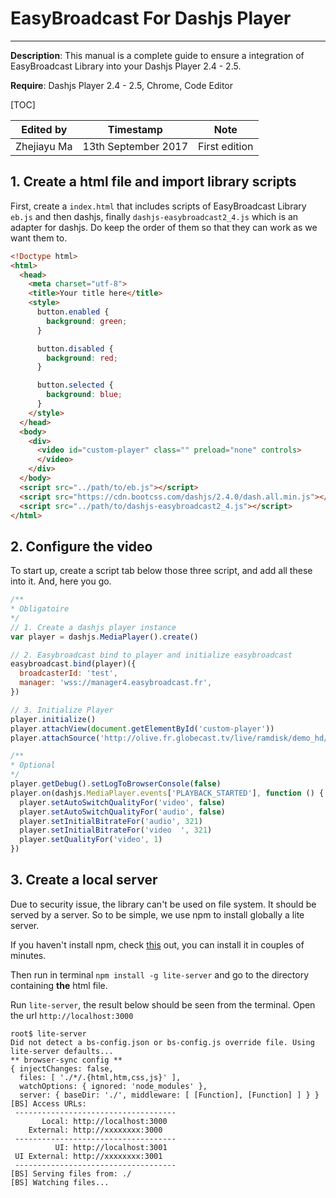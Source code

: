 # EasyBroadcast For Dashjs Player

------



**Description**: This manual is a complete guide to ensure a integration of EasyBroadcast Library into your Dashjs Player 2.4 - 2.5.

**Require**: Dashjs Player 2.4 - 2.5, Chrome, Code Editor

[TOC]

| Edited by   | Timestamp           | Note          |
| ----------- | ------------------- | ------------- |
| Zhejiayu Ma | 13th September 2017 | First edition |

## 1. Create a html file and import library scripts 

First, create a `index.html` that includes scripts of EasyBroadcast Library `eb.js` and then dashjs, finally `dashjs-easybroadcast2_4.js` which is an adapter for dashjs. Do keep the order of them so that they can work as we want them to.

```html
<!Doctype html>
<html>
  <head>
    <meta charset="utf-8">
    <title>Your title here</title>
    <style>
      button.enabled {
        background: green;
      }

      button.disabled {
        background: red;
      }

      button.selected {
        background: blue;
      }
    </style>
  </head>
  <body>
    <div>
      <video id="custom-player" class="" preload="none" controls>
      </video>
    </div>
  </body>
  <script src="../path/to/eb.js"></script>
  <script src="https://cdn.bootcss.com/dashjs/2.4.0/dash.all.min.js"></script>
  <script src="../path/to/dashjs-easybroadcast2_4.js"></script>
</html>
```

## 2. Configure the video 

To start up, create a script tab below those three script, and add all these into it. And, here you go. 

```javascript
/**
* Obligatoire
*/
// 1. Create a dashjs player instance
var player = dashjs.MediaPlayer().create()

// 2. Easybroadcast bind to player and initialize easybroadcast
easybroadcast.bind(player)({
  broadcasterId: 'test',
  manager: 'wss://manager4.easybroadcast.fr',
})

// 3. Initialize Player
player.initialize()
player.attachView(document.getElementById('custom-player'))
player.attachSource('http://olive.fr.globecast.tv/live/ramdisk/demo_hd/dash-mp4/demo_hd.mpd');

/**
* Optional
*/
player.getDebug().setLogToBrowserConsole(false)
player.on(dashjs.MediaPlayer.events['PLAYBACK_STARTED'], function () {
  player.setAutoSwitchQualityFor('video', false)
  player.setAutoSwitchQualityFor('audio', false)
  player.setInitialBitrateFor('audio', 321)
  player.setInitialBitrateFor('video  ', 321)
  player.setQualityFor('video', 1)
})
```

## 3. Create a local server

Due to security issue, the library can't be used on file system. It should be served by a server. So to be simple, we use npm to install globally a lite server.

If you haven't install npm, check [this](https://www.npmjs.com/get-npm?utm_source=house&utm_medium=homepage&utm_campaign=free%20orgs&utm_term=Install%20npm) out, you can install it in couples of minutes.

Then run in terminal `npm install -g lite-server` and go to the directory containing **the** html file.

Run `lite-server`, the result below should be seen from the terminal. Open the url `http://localhost:3000`

```
root$ lite-server
Did not detect a bs-config.json or bs-config.js override file. Using lite-server defaults...
** browser-sync config **
{ injectChanges: false,
  files: [ './*/.{html,htm,css,js}' ],
  watchOptions: { ignored: 'node_modules' },
  server: { baseDir: './', middleware: [ [Function], [Function] ] } }
[BS] Access URLs:
 ------------------------------------
       Local: http://localhost:3000
    External: http://xxxxxxxx:3000
 ------------------------------------
          UI: http://localhost:3001
 UI External: http://xxxxxxxx:3001
 ------------------------------------
[BS] Serving files from: ./
[BS] Watching files...

```

